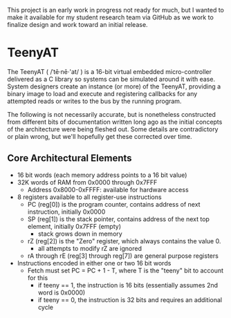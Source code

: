 This project is an early work in progress not ready for much, but I wanted to make it available for my student research team via GitHub as we work to finalize design and work toward an initial release.

# TeenyAT

The TeenyAT ( /ˈtē·nē·'at/ ) is a 16-bit virtual embedded micro-controller delivered as a C library so systems can be simulated around it with ease.  System designers create an instance (or more) of the TeenyAT, providing a binary image to load and execute and registering callbacks for any attempted reads or writes to the bus by the running program.

The following is not necessarily accurate, but is nonetheless constructed from different bits of documentation written long ago as the initial concepts of the architecture were being fleshed out.  Some details are contradictory or plain wrong, but we'll hopefully get these corrected over time.

## Core Architectural Elements

-   16 bit words (each memory address points to a 16 bit value)
-   32K words of RAM from 0x0000 through 0x7FFF
	-   Address 0x8000-0xFFFF: available for hardware access
-   8 registers available to all register-use instructions
	-   PC (reg[0]) is the program counter, contains address of next instruction, initially 0x0000
	-   SP (reg[1]) is the stack pointer, contains address of the next top element, initially 0x7FFF (empty)
		-   stack grows down in memory
	-   rZ (reg[2]) is the "Zero" register, which always contains the value 0.
		-   all attempts to modify rZ are ignored
	-   rA through rE (reg[3] through reg[7]) are general purpose registers
-   Instructions encoded in either one or two 16 bit words
	-   Fetch must set PC = PC + 1 - T, where T is the "teeny" bit to account for this
		-   if teeny == 1, the instruction is 16 bits (essentially assumes 2nd word is 0x0000)
		-   if teeny == 0, the instruction is 32 bits and requires an additional cycle
